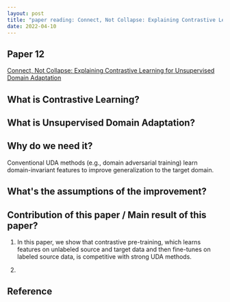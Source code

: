 ```yaml
---
layout: post
title: "paper reading: Connect, Not Collapse: Explaining Contrastive Learning for Unsupervised Domain Adaptation"
date: 2022-04-10
---
```


## Paper 12

[Connect, Not Collapse: Explaining Contrastive Learning for Unsupervised Domain Adaptation](https://arxiv.org/pdf/2204.00570.pdf)

## What is Contrastive Learning?

## What is Unsupervised Domain Adaptation?



## Why do we need it?

Conventional UDA methods (e.g., domain adversarial training) learn domain-invariant features to improve generalization to the target domain.



## What's the assumptions of the improvement?



## Contribution of this paper / Main result of this paper?

1. In this paper, we show that contrastive pre-training, which learns features on unlabeled source and target data and then fine-tunes on labeled source data, is competitive with strong UDA methods.

2.

## Reference
